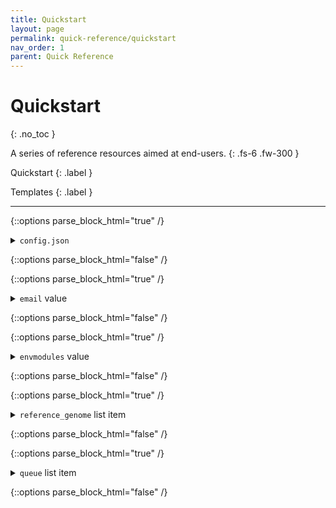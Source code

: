 ```yaml
---
title: Quickstart
layout: page
permalink: quick-reference/quickstart
nav_order: 1
parent: Quick Reference
---
```


# Quickstart
{: .no_toc }

A series of reference resources aimed at end-users.
{: .fs-6 .fw-300 }

Quickstart
{: .label }

Templates
{: .label }

---


{::options parse_block_html="true" /}

<details><summary markdown="span"><code>config.json</code></summary>
```json
{
    "reference-genomes": [
        {
            "version": "GRCh38",
            "file_path": [
                "/",
                "path",
                "to",
                "my",
                "copy",
                "of",
                "GRCh38.fa.gz"
            ]
        }
    ],
    "environment": {
        "email": {
            "address": "jane.doe@tuks.co.za",
            "conditions": [
                "o",
                "e"
            ]
        },
        "queues": [
            {
                "queue": "long",
                "walltime": "900:00:00",
                "memory": "128G",
                "cores": "10",
                "nodes": "1",
                "rules": [
                    "all",
                    "VALIDATE",
                    "LIFTOVER",
                    "COLLATE",
                    "ALL_COLLATE",
                    "ANNOTATE",
                    "ADMIXTURE",
                    "TRIM_AND_NAME",
                    "FILTER",
                    "TRANSPILE_CLUSTERS",
                    "PLINK"
                ]
            }
        ],
        "envmodules": {
            "bcftools": "bcftools-1.7",
            "piccard": "picard-2.17.11",
            "tabix": "samtools-1.7",
            "latex": "latex"
        }
    }
}
```
</details>

{::options parse_block_html="false" /}

{::options parse_block_html="true" /}

<details><summary markdown="span"><code>email</code> value</summary>
```json
{
    "address": "your_email",
    "conditions": [
        "o",
        "e"
    ]
}
```
</details>

{::options parse_block_html="false" /}

{::options parse_block_html="true" /}

<details><summary markdown="span"><code>envmodules</code> value</summary>
```json
{
    "bcftools": "bcftools-1.7",
    "piccard": "picard-2.17.11",
    "tabix": "samtools-1.7",
    "latex": "latex"
}
```
</details>

{::options parse_block_html="false" /}


{::options parse_block_html="true" /}

<details><summary markdown="span"><code>reference_genome</code> list item</summary>
```json
{
    "version": "GRCh38",
    "file_path": [
        "/",
        "path",
        "here",
        "GRCh38.fa.gz"
    ]
}
```
</details>

{::options parse_block_html="false" /}

{::options parse_block_html="true" /}

<details><summary markdown="span"><code>queue</code> list item</summary>
```json
{
    "queue": "long",
    "walltime": "900:00:00",
    "memory": "128G",
    "cores": "10",
    "nodes": "1",
    "rules": [
        "all",
        "VALIDATE",
        "LIFTOVER",
        "COLLATE",
        "ALL_COLLATE",
        "ANNOTATE",
        "ADMIXTURE",
        "TRIM_AND_NAME",
        "FILTER",
        "TRANSPILE_CLUSTERS",
        "PLINK"
    ]
}
```
</details>

{::options parse_block_html="false" /}